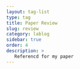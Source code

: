 ```yaml
---
layout: tag-list
type: tag
title: Paper Review
slug: review
category: lablog
sidebar: true
order: 4
description: >
   Referencd for my paper
---
```

